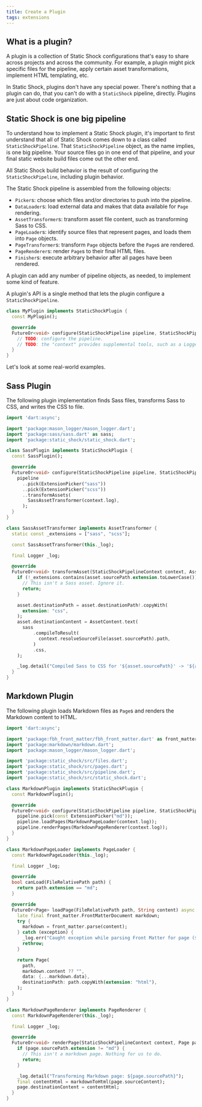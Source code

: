 ```yaml
---
title: Create a Plugin
tags: extensions
---
```

## What is a plugin?
A plugin is a collection of Static Shock configurations that's easy to share across projects and
across the community. For example, a plugin might pick specific files for the pipeline, apply
certain asset transformations, implement HTML templating, etc.

In Static Shock, plugins don't have any special power. There's nothing that a plugin can do, that
you can't do with a `StaticShock` pipeline, directly. Plugins are just about code organization.

## Static Shock is one big pipeline
To understand how to implement a Static Shock plugin, it's important to first understand that all
of Static Shock comes down to a class called `StaticShockPipeline`. That `StaticShockPipeline` 
object, as the name implies, is one big pipeline. Your source files go in one end of that pipeline, 
and your final static website build files come out the other end.

All Static Shock build behavior is the result of configuring the `StaticShockPipeline`, including
plugin behavior.

The Static Shock pipeline is assembled from the following objects:

 * `Picker`s: choose which files and/or directories to push into the pipeline.
 * `DataLoader`s: load external data and makes that data available for `Page` rendering.
 * `AssetTransformer`s: transform asset file content, such as transforming Sass to CSS.
 * `PageLoader`s: identify source files that represent pages, and loads them into `Page` objects.
 * `PageTransformer`s: transform `Page` objects before the `Page`s are rendered.
 * `PageRenderer`s: render `Page`s to their final HTML files.
 * `Finisher`s: execute arbitrary behavior after all pages have been rendered.

A plugin can add any number of pipeline objects, as needed, to implement some kind of feature.

A plugin's API is a single method that lets the plugin configure a `StaticShockPipeline`.

```dart
class MyPlugin implements StaticShockPlugin {
  const MyPlugin();

  @override
  FutureOr<void> configure(StaticShockPipeline pipeline, StaticShockPipelineContext context) {
    // TODO: configure the pipeline.
    // TODO: the "context" provides supplemental tools, such as a Logger, and file access.
  }
}
```

Let's look at some real-world examples.

## Sass Plugin
The following plugin implementation finds Sass files, transforms Sass to CSS, and writes the CSS
to file.

```dart
import 'dart:async';

import 'package:mason_logger/mason_logger.dart';
import 'package:sass/sass.dart' as sass;
import 'package:static_shock/static_shock.dart';

class SassPlugin implements StaticShockPlugin {
  const SassPlugin();

  @override
  FutureOr<void> configure(StaticShockPipeline pipeline, StaticShockPipelineContext context) {
    pipeline
      ..pick(ExtensionPicker("sass"))
      ..pick(ExtensionPicker("scss"))
      ..transformAssets(
        SassAssetTransformer(context.log),
      );
  }
}

class SassAssetTransformer implements AssetTransformer {
  static const _extensions = ["sass", "scss"];

  const SassAssetTransformer(this._log);

  final Logger _log;

  @override
  FutureOr<void> transformAsset(StaticShockPipelineContext context, Asset asset) async {
    if (!_extensions.contains(asset.sourcePath.extension.toLowerCase())) {
      // This isn't a Sass asset. Ignore it.
      return;
    }

    asset.destinationPath = asset.destinationPath!.copyWith(
      extension: "css",
    );
    asset.destinationContent = AssetContent.text(
      sass
          .compileToResult(
            context.resolveSourceFile(asset.sourcePath).path,
          )
          .css,
    );

    _log.detail("Compiled Sass to CSS for '${asset.sourcePath}' -> '${asset.destinationPath}'");
  }
}
```

## Markdown Plugin
The following plugin loads Markdown files as `Page`s and renders the Markdown content to HTML.

```dart
import 'dart:async';

import 'package:fbh_front_matter/fbh_front_matter.dart' as front_matter;
import 'package:markdown/markdown.dart';
import 'package:mason_logger/mason_logger.dart';

import 'package:static_shock/src/files.dart';
import 'package:static_shock/src/pages.dart';
import 'package:static_shock/src/pipeline.dart';
import 'package:static_shock/src/static_shock.dart';

class MarkdownPlugin implements StaticShockPlugin {
  const MarkdownPlugin();

  @override
  FutureOr<void> configure(StaticShockPipeline pipeline, StaticShockPipelineContext context) {
    pipeline.pick(const ExtensionPicker("md"));
    pipeline.loadPages(MarkdownPageLoader(context.log));
    pipeline.renderPages(MarkdownPageRenderer(context.log));
  }
}

class MarkdownPageLoader implements PageLoader {
  const MarkdownPageLoader(this._log);

  final Logger _log;

  @override
  bool canLoad(FileRelativePath path) {
    return path.extension == "md";
  }

  @override
  FutureOr<Page> loadPage(FileRelativePath path, String content) async {
    late final front_matter.FrontMatterDocument markdown;
    try {
      markdown = front_matter.parse(content);
    } catch (exception) {
      _log.err("Caught exception while parsing Front Matter for page ($path):\n$exception");
      rethrow;
    }

    return Page(
      path,
      markdown.content ?? "",
      data: {...markdown.data},
      destinationPath: path.copyWith(extension: "html"),
    );
  }
}

class MarkdownPageRenderer implements PageRenderer {
  const MarkdownPageRenderer(this._log);

  final Logger _log;

  @override
  FutureOr<void> renderPage(StaticShockPipelineContext context, Page page) async {
    if (page.sourcePath.extension != "md") {
      // This isn't a markdown page. Nothing for us to do.
      return;
    }

    _log.detail("Transforming Markdown page: ${page.sourcePath}");
    final contentHtml = markdownToHtml(page.sourceContent);
    page.destinationContent = contentHtml;
  }
}
```